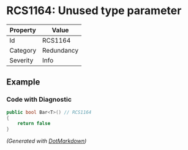 # RCS1164: Unused type parameter

| Property | Value      |
| -------- | ---------- |
| Id       | RCS1164    |
| Category | Redundancy |
| Severity | Info       |

## Example

### Code with Diagnostic

```csharp
public bool Bar<T>() // RCS1164
{
    return false
}
```


*\(Generated with [DotMarkdown](http://github.com/JosefPihrt/DotMarkdown)\)*